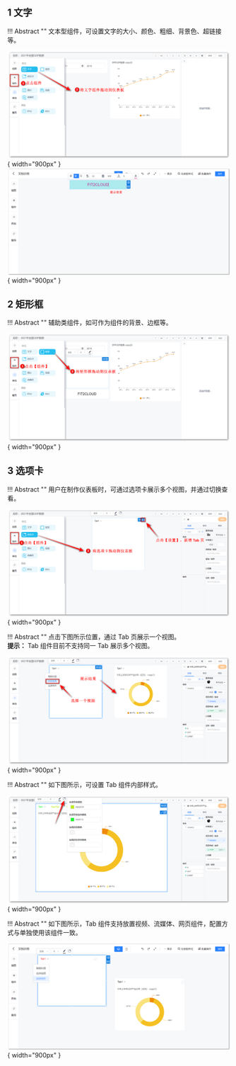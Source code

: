 ## 1 文字

!!! Abstract ""
	文本型组件，可设置文字的大小、颜色、粗细、背景色、超链接等。

![仪表盘编辑_其他组件](../../img/dashboard_generation/文字组件.png){ width="900px" }  
![仪表盘编辑_其他组件](../../img/dashboard_generation/文字组件显示效果.png){ width="900px" }
## 2 矩形框

!!! Abstract ""
	辅助类组件，如可作为组件的背景、边框等。

![仪表盘编辑_其他组件](../../img/dashboard_generation/矩形框.png){ width="900px" }

## 3 选项卡

!!! Abstract ""
	用户在制作仪表板时，可通过选项卡展示多个视图，并通过切换查看。

![仪表盘编辑_其他组件](../../img/dashboard_generation/tab选项.png){ width="900px" }

!!! Abstract ""
	点击下图所示位置，通过 Tab 页展示一个视图。  
	**提示：** Tab 组件目前不支持同一 Tab 展示多个视图。

![Tab页展示视图](../../img/dashboard_generation/Tab页展示视图.png){ width="900px" }

!!! Abstract ""
	如下图所示，可设置 Tab 组件内部样式。

![Tab页内部样式编辑](../../img/dashboard_generation/Tab页内部样式编辑.png){ width="900px" }

!!! Abstract ""
	如下图所示，Tab 组件支持放置视频、流媒体、网页组件，配置方式与单独使用该组件一致。

![Tab组件_选择组件](../../img/dashboard_generation/Tab组件_选择组件.png){ width="900px" }